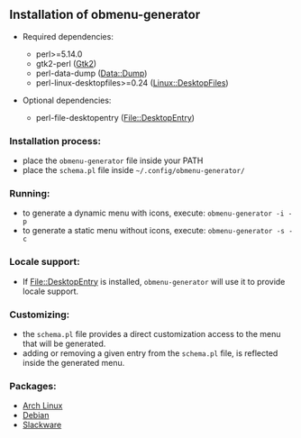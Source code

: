 ## Installation of obmenu-generator

* Required dependencies:

    - perl>=5.14.0
    - gtk2-perl ([Gtk2](https://metacpan.org/pod/Gtk2))
    - perl-data-dump ([Data::Dump](https://metacpan.org/pod/Data::Dump))
    - perl-linux-desktopfiles>=0.24 ([Linux::DesktopFiles](https://metacpan.org/pod/Linux::DesktopFiles))

* Optional dependencies:
    - perl-file-desktopentry ([File::DesktopEntry](https://metacpan.org/pod/File::DesktopEntry))

### Installation process:

- place the `obmenu-generator` file inside your PATH
- place the `schema.pl` file inside `~/.config/obmenu-generator/`

### Running:

- to generate a dynamic menu with icons, execute: `obmenu-generator -i -p`
- to generate a static menu without icons, execute: `obmenu-generator -s -c`

### Locale support:

- If [File::DesktopEntry](https://metacpan.org/pod/File::DesktopEntry) is installed, `obmenu-generator` will use it to provide locale support.

### Customizing:

- the `schema.pl` file provides a direct customization access to the menu that will be generated.
- adding or removing a given entry from the `schema.pl` file, is reflected inside the generated menu.

### Packages:

- [Arch Linux](https://aur.archlinux.org/packages/obmenu-generator/)
- [Debian](https://software.opensuse.org/download.html?project=home%3AHead_on_a_Stick%3Aobmenu-generator&package=obmenu-generator)
- [Slackware](https://slackbuilds.org/repository/14.2/desktop/obmenu-generator/)
